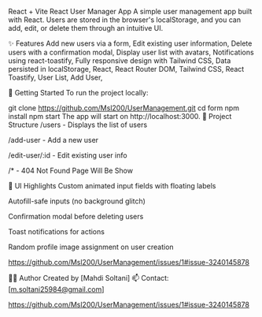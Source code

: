 React + Vite
React User Manager App
A simple user management app built with React. Users are stored in the browser's localStorage, and you can add, edit, or delete them through an intuitive UI.

✨ Features
Add new users via a form,
Edit existing user information,
Delete users with a confirmation modal,
Display user list with avatars,
Notifications using react-toastify,
Fully responsive design with Tailwind CSS,
Data persisted in localStorage,
React,
React Router DOM,
Tailwind CSS,
React Toastify,
User List,
Add User,

🚀 Getting Started
To run the project locally:

git clone https://github.com/Msl200/UserManagement.git
cd form
npm install
npm start
The app will start on http://localhost:3000. 📁 Project Structure /users - Displays the list of users

/add-user - Add a new user

/edit-user/:id - Edit existing user info

/* - 404 Not Found Page Will Be Show

🎨 UI Highlights Custom animated input fields with floating labels

Autofill-safe inputs (no background glitch)

Confirmation modal before deleting users

Toast notifications for actions

Random profile image assignment on user creation

https://github.com/Msl200/UserManagement/issues/1#issue-3240145878

🧑‍💻 Author Created by [Mahdi Soltani] 📫 Contact: [m.soltani25984@gmail.com]



https://github.com/Msl200/UserManagement/issues/1#issue-3240145878
